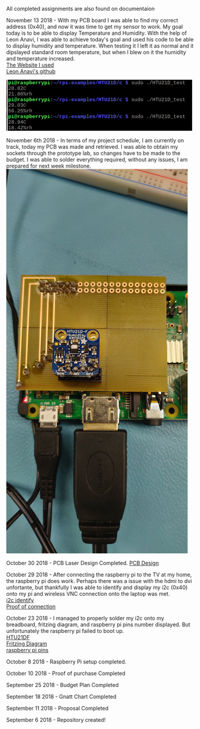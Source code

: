 All completed assignments are also found on documentaion

November 13 2018 - With my PCB board I was able to find my correct address (0x40), and now it was time to get my sensor to work. My goal today is to be able to display Temperature and Humidity. With the help of Leon Anavi, I was able to achieve today's goal and used his code to be able to display humidity and temperature. When testing it I left it as normal and it dipslayed standard room temperature, but when I blew on it the humidity and temperature increased.<br>
<a href="https://www.instructables.com/id/Detect-Temperature-and-Humidity-With-Raspberry-Pi-/">The Website I used</a><br>
<a href="https://github.com/leon-anavi/rpi-examples.git">Leon Anavi's github</a><br>

![Output Sensor](https://github.com/JDinhGit/TempSensor/blob/master/Documentation/SensorOutput.PNG)<br>

November 6th 2018 - In terms of my project schedule, I am currently on track, today my PCB was made and retrieved. I was able to obtain my sockets through the prototype lab, so changes have to be made to the budget. I was able to solder everything required, without any issues, I am prepared for next week milestone.
![PCB Hardware](https://github.com/JDinhGit/TempSensor/blob/master/Documentation/IMG_20181106_131800.jpg)<br>

October 30 2018 - PCB Laser Design Completed.
<a href ="https://github.com/JDinhGit/TempSensor/blob/master/Documentation/HTU21D-F_pcb.png">PCB Design</a><br>

October 29 2018 - After connecting the raspberry pi to the TV at my home, the raspberry pi does work. Perhaps there was a issue with the hdmi to dvi unfortante, but thankfully I was able to identify and display my i2c (0x40) onto my pi and wireless VNC connection onto the laptop was met.<br>
<a href ="https://github.com/JDinhGit/TempSensor/blob/master/Documentation/(0x40).png">i2c identify</a><br>
<a href="https://github.com/JDinhGit/TempSensor/blob/master/Documentation/Connection.png">Proof of connection</a><br>

October 23 2018 - I managed to properly solder my i2c onto my breadboard, fritzing diagram, and raspberry pi pins number displayed. But unfortunately the raspberry pi failed to boot up.<br>
<a href ="https://github.com/JDinhGit/TempSensor/blob/master/Documentation/HTU21DF.jpg"> HTU21DF</a><br>
<a href ="https://github.com/JDinhGit/TempSensor/blob/master/Documentation/HTU21DF%20(Friziting%20Diagram).png"> Fritzing Diagram</a><br>
<a href ="https://github.com/JDinhGit/TempSensor/blob/master/Documentation/raspberry-pi-15b.jpg"> raspberry pi pins </a>


October 8 2018 - Raspberry Pi setup completed.

October 10 2018 - Proof of purchase Completed

September 25 2018 - Budget Plan Completed

September 18 2018 - Gnatt Chart Completed

September 11 2018 - Proposal Completed

September 6 2018 - Repository created!
